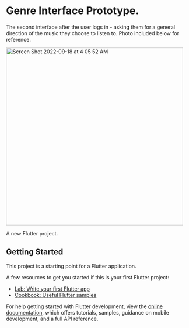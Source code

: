 # Genre Interface Prototype.

The second interface after the user logs in - asking them for a general direction of the music they choose to listen to. Photo included below for reference.

<img width="485" alt="Screen Shot 2022-09-18 at 4 05 52 AM" src="https://user-images.githubusercontent.com/84947592/190892248-0f16aed5-a618-4e56-ac0f-d236b87a8358.png">


A new Flutter project.

## Getting Started

This project is a starting point for a Flutter application.

A few resources to get you started if this is your first Flutter project:

- [Lab: Write your first Flutter app](https://docs.flutter.dev/get-started/codelab)
- [Cookbook: Useful Flutter samples](https://docs.flutter.dev/cookbook)

For help getting started with Flutter development, view the
[online documentation](https://docs.flutter.dev/), which offers tutorials,
samples, guidance on mobile development, and a full API reference.
